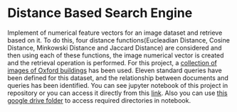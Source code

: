 # Distance Based Search Engine
Implement of numerical feature vectors for an image dataset and retrieve based on it. To do this, four distance functions(Eucleadian Distance, Cosine Distance, Minkowski Distance and Jaccard Distance) are considered and then using each of these functions, the image numerical vector is created and the retrieval operation is performed. 
For this project, a [collection of images of Oxford buildings](https://drive.google.com/file/d/1-D1SUikMk0rcVKLP95dS-_E_O60N9O_B/view?usp=sharing) has been used. Eleven standard queries have been defined for this dataset, and the relationship between documents and queries has been identified. 
You can see jupyter notebook of this project in repository or you can access it directly from this [link](https://colab.research.google.com/drive/1b9IpT5Q416iNO6vXDW3E-dKEPMREq5OP?usp=sharing). Also you can use [this google drive folder](https://drive.google.com/drive/folders/1V6Oyj_YPFRBSejvOkjeqct447YT5Chc2?usp=sharing) to access required directories in notebook.


